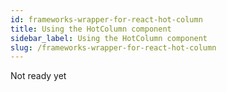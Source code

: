 ```yaml
---
id: frameworks-wrapper-for-react-hot-column
title: Using the HotColumn component
sidebar_label: Using the HotColumn component
slug: /frameworks-wrapper-for-react-hot-column
---
```


Not ready yet
